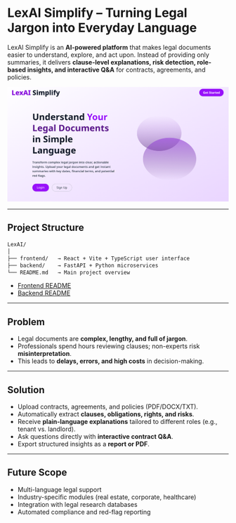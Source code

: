 # LexAI Simplify – Turning Legal Jargon into Everyday Language

LexAI Simplify is an **AI-powered platform** that makes legal documents easier to understand, explore, and act upon.
Instead of providing only summaries, it delivers **clause-level explanations, risk detection, role-based insights, and interactive Q\&A** for contracts, agreements, and policies.

![](image.png)

---

## Project Structure

```
LexAI/
│
├── frontend/   → React + Vite + TypeScript user interface
├── backend/    → FastAPI + Python microservices
└── README.md   → Main project overview
```

* [Frontend README](./frontend/readme.md)
* [Backend README](./backend/readme.md)

---

## Problem

* Legal documents are **complex, lengthy, and full of jargon**.
* Professionals spend hours reviewing clauses; non-experts risk **misinterpretation**.
* This leads to **delays, errors, and high costs** in decision-making.

---

## Solution

* Upload contracts, agreements, and policies (PDF/DOCX/TXT).
* Automatically extract **clauses, obligations, rights, and risks**.
* Receive **plain-language explanations** tailored to different roles (e.g., tenant vs. landlord).
* Ask questions directly with **interactive contract Q\&A**.
* Export structured insights as a **report or PDF**.

---

## Future Scope

* Multi-language legal support
* Industry-specific modules (real estate, corporate, healthcare)
* Integration with legal research databases
* Automated compliance and red-flag reporting
